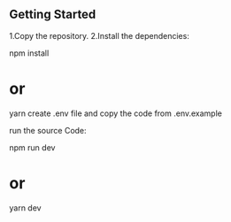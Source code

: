 ## Getting Started

1.Copy the repository.
2.Install the dependencies:

npm install

# or

yarn
create .env file and copy the code from .env.example

run the source Code:

npm run dev

# or

yarn dev
